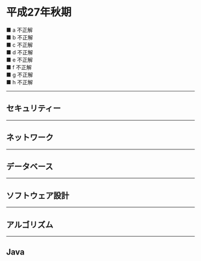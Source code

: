 # 平成27年秋期

■ a 不正解  
■ b 不正解  
■ c 不正解  
■ d 不正解  
■ e 不正解  
■ f 不正解  
■ g 不正解  
■ h 不正解  

---

## セキュリティー

---

## ネットワーク

---

## データベース

---

## ソフトウェア設計

---

## アルゴリズム

---

## Java
